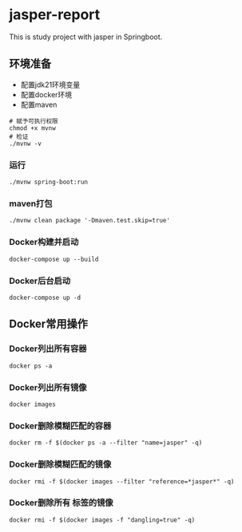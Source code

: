 # jasper-report

This is study project with jasper in Springboot.



## 环境准备
- 配置jdk21环境变量
- 配置docker环境
- 配置maven
```shell
# 赋予可执行权限
chmod +x mvnw
# 检证
./mvnw -v
```


### 运行
```shell
./mvnw spring-boot:run
```

### maven打包
```shell
./mvnw clean package '-Dmaven.test.skip=true'
```

### Docker构建并启动
```shell
docker-compose up --build
```

### Docker后台启动
```shell
docker-compose up -d
```


## Docker常用操作

### Docker列出所有容器
```shell
docker ps -a
```

### Docker列出所有镜像
```shell
docker images
```

### Docker删除模糊匹配的容器
```shell
docker rm -f $(docker ps -a --filter "name=jasper" -q)
```

### Docker删除模糊匹配的镜像
```shell
docker rmi -f $(docker images --filter "reference=*jasper*" -q)
```

### Docker删除所有 <none> 标签的镜像
```shell
docker rmi -f $(docker images -f "dangling=true" -q)
```